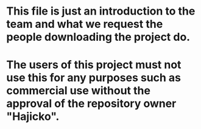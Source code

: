 # This file is just an introduction to the team and what we request the people downloading the project do.

# The users of this project must not use this for any purposes such as commercial use without the approval of the repository owner "Hajicko".
